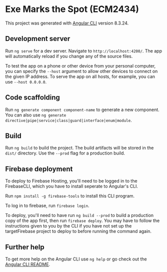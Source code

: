 # Exe Marks the Spot (ECM2434)

This project was generated with [Angular CLI](https://github.com/angular/angular-cli) version 8.3.24.

## Development server

Run `ng serve` for a dev server. Navigate to `http://localhost:4200/`. The app will automatically reload if you change any of the source files.

To test the app on a phone or other device from your personal computer,
you can specify the `--host` argument to allow other devices to connect on
the given IP address. To serve the app on all hosts, for example, you can
use `--host 0.0.0.0`.

## Code scaffolding

Run `ng generate component component-name` to generate a new component. You can also use `ng generate directive|pipe|service|class|guard|interface|enum|module`.

## Build

Run `ng build` to build the project. The build artifacts will be stored in the `dist/` directory. Use the `--prod` flag for a production build.

## Firebase deployment

To deploy to Firebase Hosting, you'll need to be logged in to the FirebaseCLI, which you have to install seperate to Angular's CLI.

Run `npm install -g firebase-tools` to install this CLI program.

To log in to firebase, run `firebase login`.

To deploy, you'll need to have run `ng build --prod` to build a production
copy of the app first, then run `firebase deploy`. You may have to follow
the instructions given to you by the CLI if you have not set up the targetFirebase project to deploy to before running the command again.

## Further help

To get more help on the Angular CLI use `ng help` or go check out the [Angular CLI README](https://github.com/angular/angular-cli/blob/master/README.md).
